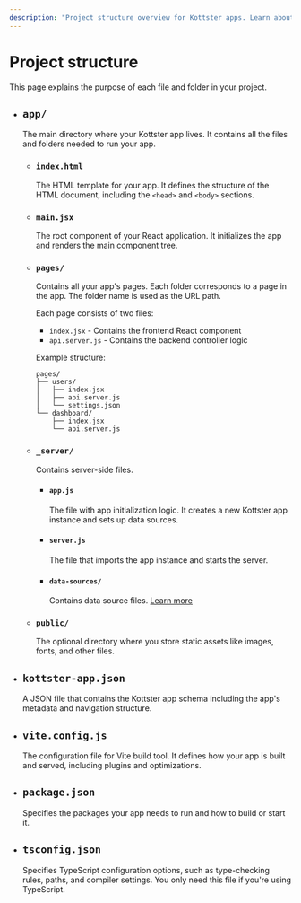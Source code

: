 ```yaml
---
description: "Project structure overview for Kottster apps. Learn about the purpose of each file and folder in your Kottster project."
---
```


# Project structure

This page explains the purpose of each file and folder in your project.

- ## `app/`

    The main directory where your Kottster app lives. It contains all the files and folders needed to run your app.

  - ### `index.html`
        
      The HTML template for your app. It defines the structure of the HTML document, including the `<head>` and `<body>` sections.
  
  - ### `main.jsx`

      The root component of your React application. It initializes the app and renders the main component tree.

  - ### `pages/`

      Contains all your app's pages. Each folder corresponds to a page in the app. The folder name is used as the URL path.

      Each page consists of two files:
      - `index.jsx` - Contains the frontend React component
      - `api.server.js` - Contains the backend controller logic

      Example structure:
      ```
      pages/
      ├── users/
      │   ├── index.jsx
      │   ├── api.server.js
      │   └── settings.json
      └── dashboard/
          ├── index.jsx
          └── api.server.js
      ```
  
  - ### `_server/`

      Contains server-side files.

      - #### `app.js`

          The file with app initialization logic. It creates a new Kottster app instance and sets up data sources.

      - #### `server.js`

          The file that imports the app instance and starts the server.

      - #### `data-sources/`

          Contains data source files. [Learn more](./data-sources.md)

  - ### `public/`

      The optional directory where you store static assets like images, fonts, and other files.

- ## `kottster-app.json`

    A JSON file that contains the Kottster app schema including the app's metadata and navigation structure.

- ## `vite.config.js`

    The configuration file for Vite build tool. It defines how your app is built and served, including plugins and optimizations.

- ## `package.json`

    Specifies the packages your app needs to run and how to build or start it.

- ## `tsconfig.json`

    Specifies TypeScript configuration options, such as type-checking rules, paths, and compiler settings. You only need this file if you're using TypeScript.